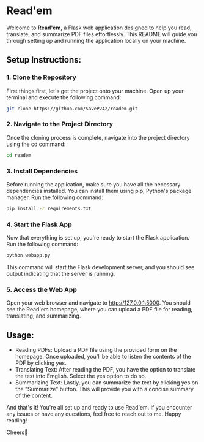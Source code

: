 # Read'em

Welcome to **Read'em**, a Flask web application designed to help you read, translate, and summarize PDF files effortlessly. This README will guide you through setting up and running the application locally on your machine.

## Setup Instructions:

### 1. Clone the Repository
First things first, let's get the project onto your machine. Open up your terminal and execute the following command:

```bash
git clone https://github.com/SaveP242/readem.git
```

### 2. Navigate to the Project Directory
Once the cloning process is complete, navigate into the project directory using the cd command:

```bash
cd readem
```

### 3. Install Dependencies
Before running the application, make sure you have all the necessary dependencies installed. You can install them using pip, Python's package manager. Run the following command:

```bash
pip install -r requirements.txt
```

### 4. Start the Flask App
Now that everything is set up, you're ready to start the Flask application. Run the following command:

```bash
python webapp.py
```
This command will start the Flask development server, and you should see output indicating that the server is running.

### 5. Access the Web App
Open your web browser and navigate to http://127.0.0.1:5000. You should see the Read'em homepage, where you can upload a PDF file for reading, translating, and summarizing.

## Usage:
- Reading PDFs: Upload a PDF file using the provided form on the homepage. Once uploaded, you'll be able to listen the contents of the PDF by clicking yes.
- Translating Text: After reading the PDF, you have the option to translate the text into Emglish. Select the yes option to do so.
- Summarizing Text: Lastly, you can summarize the text by clicking yes on the "Summarize" button. This will provide you with a concise summary of the content.

And that's it! You're all set up and ready to use Read'em. If you encounter any issues or have any questions, feel free to reach out to me. Happy reading!

Cheers🙌
